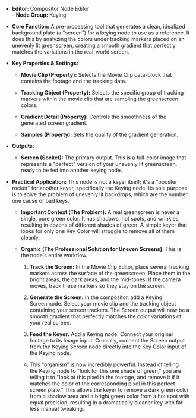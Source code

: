 - **Editor:** Compositor Node Editor  
- **Node Group:** Keying
    
- **Core Function:** A pre-processing tool that generates a clean, idealized background plate (a "screen") for a keying node to use as a reference. It does this by analyzing the colors under tracking markers placed on an unevenly lit greenscreen, creating a smooth gradient that perfectly matches the variations in the real-world screen.
    
- **Key Properties & Settings:**
    
    - **Movie Clip (Property):** Selects the Movie Clip data-block that contains the footage and the tracking data.
        
    - **Tracking Object (Property):** Selects the specific group of tracking markers within the movie clip that are sampling the greenscreen colors.
        
    - **Gradient Detail (Property):** Controls the smoothness of the generated screen gradient.
        
    - **Samples (Property):** Sets the quality of the gradient generation.
        
- **Outputs:**
    
    - **Screen (Socket):** The primary output. This is a full-color image that represents a "perfect" version of your unevenly lit greenscreen, ready to be fed into another keying node.
        
- **Practical Application:** This node is not a keyer itself; it's a "booster rocket" for another keyer, specifically the Keying node. Its sole purpose is to solve the problem of unevenly lit backdrops, which are the number one cause of bad keys.
    
    - **Important Context (The Problem):** A real greenscreen is never a single, pure green color. It has shadows, hot spots, and wrinkles, resulting in dozens of different shades of green. A simple keyer that looks for only one Key Color will struggle to remove all of them cleanly.
        
    - **Organic (The Professional Solution for Uneven Screens):** This is the node's entire workflow.
        
        1. **Track the Screen:** In the Movie Clip Editor, place several tracking markers across the surface of the greenscreen. Place them in the bright areas, the dark areas, and the mid-tones. If the camera moves, track these markers so they stay on the screen.
            
        2. **Generate the Screen:** In the compositor, add a Keying Screen node. Select your movie clip and the tracking object containing your screen trackers. The Screen output will now be a smooth gradient that perfectly matches the color variations of your real screen.
            
        3. **Feed the Keyer:** Add a Keying node. Connect your original footage to its Image input. Crucially, connect the Screen output from the Keying Screen node directly into the Key Color input of the Keying node.
            
        4. This "organism" is now incredibly powerful. Instead of telling the Keying node to "look for this one shade of green," you are telling it to "look at this pixel in the footage, and remove it if it matches the color of the corresponding pixel in this perfect screen plate." This allows the keyer to remove a dark green color from a shadow area and a bright green color from a hot spot with equal precision, resulting in a dramatically cleaner key with far less manual tweaking.